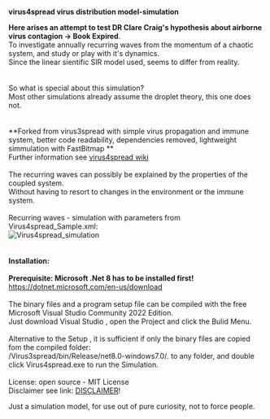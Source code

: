 **virus4spread virus distribution model-simulation**

**Here arises an attempt to test DR Clare Craig's hypothesis about airborne virus contagion -> Book Expired**.
<br> 
To investigate annually recurring waves from the momentum of a chaotic system, and study or play with it's dynamics.
<br> 
Since the linear sientific SIR model used, seems to differ from reality.
<br>
<br> 
<br>So what is special about this simulation?
<br>Most other simulations already assume the droplet theory, this one does not. 
<br>
<br>
<br>
 **Forked from virus3spread with simple virus propagation and immune system, better code readability, dependencies removed, lightweight simmulation with FastBitmap **
<br>Further information see [virus4spread wiki](https://github.com/gitfrid/virus4spread/wiki)
<br>
<br> 
The recurring waves can possibly be explained by the properties of the coupled system.
<br>Without having to resort to changes in the environment or the immune system.
<br>
<br>Recurring waves - simulation with parameters from Virus4spread_Sample.xml:
<br>
![Virus4spread_simulation](https://github.com/gitfrid/virus4spread/blob/e7fa8e33f64a566f36b3e1b0f723a4536f8f6026/VirusSpreadDokumentation/samples/Virus4spread%20sample%20FF%20small.gif)
<br>
<br>
<br>
**Installation:**
<br>
<br>**Prerequisite: Microsoft .Net 8 has to be installed first!** https://dotnet.microsoft.com/en-us/download
<br>
<br>The binary files and a program setup file can be compiled with the free Microsoft Visual Studio Community 2022 Edition. 
<br>Just download Visual Studio , open the Project and click the Bulid Menu.
<br>
<br>Alternative to the Setup , it is  sufficient if only the binary files are copied fom the compiled folder: 
<br>/Virus3spread/bin/Release/net8.0-windows7.0/*.*  to any folder, and double click Virus4spread.exe to run the Simulation.
<br>
<br>
License: open source - MIT License
<br>
Disclaimer see link: [DISCLAIMER](https://github.com/gitfrid/virus3spread/blob/9b88d38e774d4e6cd7aeb9dab40aeffbb2d0d45e/Disclaimer.md)!

Just a simulation model, for use out of pure curiosity, not to force people.
